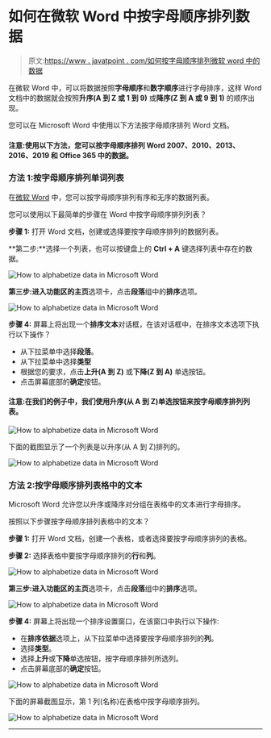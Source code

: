 # 如何在微软 Word 中按字母顺序排列数据

> 原文:[https://www . javatpoint . com/如何按字母顺序排列微软 word 中的数据](https://www.javatpoint.com/how-to-alphabetize-data-in-microsoft-word)

在微软 Word 中，可以将数据按照**字母顺序**和**数字顺序**进行字母排序，这样 Word 文档中的数据就会按照**升序(A 到 Z 或 1 到 9)** 或**降序(Z 到 A 或 9 到 1)** 的顺序出现。

您可以在 Microsoft Word 中使用以下方法按字母顺序排列 Word 文档。

#### 注意:使用以下方法，您可以按字母顺序排列 Word 2007、2010、2013、2016、2019 和 Office 365 中的数据。

### 方法 1:按字母顺序排列单词列表

在[微软 Word](https://www.javatpoint.com/ms-word-tutorial) 中，您可以按字母顺序排列有序和无序的数据列表。

您可以使用以下最简单的步骤在 Word 中按字母顺序排列列表？

**步骤 1:** 打开 Word 文档，创建或选择要按字母顺序排列的数据列表。

**第二步:**选择一个列表，也可以按键盘上的 **Ctrl + A** 键选择列表中存在的数据。

![How to alphabetize data in Microsoft Word](../Images/57956d941ee2a754dc1e078c3944bb8c.png)

**第三步:**进入功能区的**主页**选项卡，点击**段落**组中的**排序**选项。

![How to alphabetize data in Microsoft Word](../Images/ae62e85f766030d1880f2cb1b91f5eff.png)

**步骤 4:** 屏幕上将出现一个**排序文本**对话框，在该对话框中，在排序文本选项下执行以下操作？

*   从下拉菜单中选择**段落**。
*   从下拉菜单中选择**类型**
*   根据您的要求，点击**上升(A 到 Z)** 或**下降(Z 到 A)** 单选按钮。
*   点击屏幕底部的**确定**按钮。

#### 注意:在我们的例子中，我们使用升序(从 A 到 Z)单选按钮来按字母顺序排列列表。

![How to alphabetize data in Microsoft Word](../Images/8af0bb155471a1b5272bf4518ce2ddbc.png)

下面的截图显示了一个列表是以升序(从 A 到 Z)排列的。

![How to alphabetize data in Microsoft Word](../Images/4a2810564902b96fa676a59a53afaebf.png)

### 方法 2:按字母顺序排列表格中的文本

Microsoft Word 允许您以升序或降序对分组在表格中的文本进行字母排序。

按照以下步骤按字母顺序排列表格中的文本？

**步骤 1:** 打开 Word 文档，创建一个表格，或者选择要按字母顺序排列的表格。

**步骤 2:** 选择表格中要按字母顺序排列的**行**和**列**。

![How to alphabetize data in Microsoft Word](../Images/739a2b4ebe294540494758c31d9d3bff.png)

**第三步:**进入功能区的**主页**选项卡，点击**段落**组中的**排序**选项。

![How to alphabetize data in Microsoft Word](../Images/13bba4421582bebd75f74a40020e8f81.png)

**步骤 4:** 屏幕上将出现一个排序设置窗口，在该窗口中执行以下操作:

*   在**排序依据**选项上，从下拉菜单中选择要按字母顺序排列的**列**。
*   选择**类型**。
*   选择**上升**或**下降**单选按钮，按字母顺序排列所选列。
*   点击屏幕底部的**确定**按钮。

![How to alphabetize data in Microsoft Word](../Images/3ca9254742607d7c01c379b196ada3ed.png)

下面的屏幕截图显示，第 1 列(名称)在表格中按字母顺序排列。

![How to alphabetize data in Microsoft Word](../Images/2c3ca8c961d822a36c167c51c13ed0db.png)

* * *